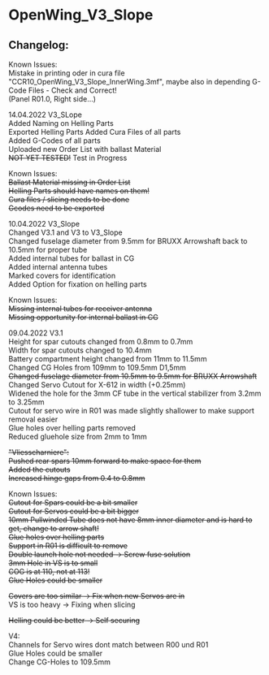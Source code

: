 # OpenWing_V3_Slope

## Changelog:  

Known Issues:  
Mistake in printing oder in cura file "CCR10_OpenWing_V3_Slope_InnerWing.3mf", maybe also in depending G-Code Files - Check and Correct!  
(Panel R01.0, Right side...)  

14.04.2022 V3_SLope  
Added Naming on Helling Parts  
Exported Helling Parts
Added Cura Files of all parts  
Added G-Codes of all parts  
Uploaded new Order List with ballast Material  
~~NOT YET TESTED!~~
Test in Progress  

Known Issues:  
~~Ballast Material missing in Order List~~    
~~Helling Parts should have names on them!~~    
~~Cura files / slicing needs to be done~~    
~~Gcodes need to be exported~~  

10.04.2022 V3_Slope  
Changed V3.1 and V3 to V3_Slope   
Changed fuselage diameter from 9.5mm for BRUXX Arrowshaft back to 10.5mm for proper tube  
Added internal tubes for ballast in CG  
Added internal antenna tubes  
Marked covers for identification  
Added Option for fixation on helling parts  

Known Issues:  
~~Missing internal tubes for receiver antenna~~  
~~Missing opportunity for internal ballast in CG~~  

09.04.2022 V3.1  
Height for spar cutouts changed from 0.8mm to 0.7mm  
Width for spar cutouts changed to 10.4mm  
Battery compartment height changed from 11mm to 11.5mm  
Changed CG Holes from 109mm to 109.5mm D1,5mm  
~~Changed fuselage diameter from 10.5mm to 9.5mm for BRUXX Arrowshaft~~   
Changed Servo Cutout for X-612 in width (+0.25mm)  
Widened the hole for the 3mm CF tube in the vertical stabilizer from 3.2mm to 3.25mm  
Cutout for servo wire in R01 was made slightly shallower to make support removal easier  
Glue holes over helling parts removed  
Reduced gluehole size from 2mm to 1mm

~~"Vliesscharniere":~~  
~~Pushed rear spars 10mm forward to make space for them~~  
~~Added the cutouts~~  
~~Increased hinge gaps from 0.4 to 0.8mm~~  

Known Issues:  
~~Cutout for Spars could be a bit smaller~~   
~~Cutout for Servos could be a bit bigger~~  
~~10mm Pullwinded Tube does not have 8mm inner diameter and is hard to get, change to arrow shaft!~~  
~~Glue holes over helling parts~~  
~~Support in R01 is difficult to remove~~  
~~Double launch hole not needed -> Screw fuse solution~~  
~~3mm Hole in VS is to small~~  
~~COG is at 110, not at 113!~~  
~~Glue Holes could be smaller~~  
 
~~Covers are too similar  -> Fix when new Servos are in~~  
VS is too heavy -> Fixing when slicing  

~~Helling could be better -> Self securing~~  

V4:  
Channels for Servo wires dont match between R00 und R01  
Glue Holes could be smaller  
Change CG-Holes to 109.5mm
